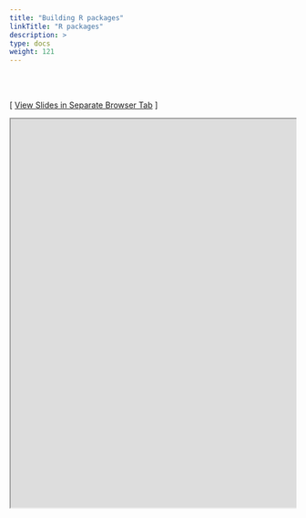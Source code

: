 ```yaml
---
title: "Building R packages"
linkTitle: "R packages"
description: >
type: docs
weight: 121
---
```


<br></br>

[ <a href="https://girke.bioinformatics.ucr.edu/GEN242/custom/slides/rpackages/rpackages_slides.html" target="_blank">View Slides in Separate Browser Tab</a> ]

<div style="overflow:auto;">
<iframe src="https://girke.bioinformatics.ucr.edu/GEN242/custom/slides/rpackages/rpackages_slides.html" scrolling="yes", frameborder="3px solid black" width="1152" height="682" allowfullscreen="true" mozallowfullscreen="true" webkitallowfullscreen="true" style="width: 1100px"></iframe>
</div>





